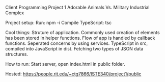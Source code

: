Client Programming Project 1
Adorable Animals Vs. Military Industrial Complex

Project setup:
Run: npm -i
Compile TypeScript: tsc

Cool things:
Struture of application.
Commonly used creation of elements has been stored in helper functions.
Flow of app is handled by callback functions.
Seperated concerns by using services.
TypeScript in src, compiled into JavaScript in dist.
Fetching two types of JSON data structures.

How to run:
Start server, open index.html in public folder.

Hosted:
https://people.rit.edu/~ctg7866/ISTE340/project1/public
